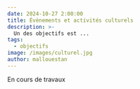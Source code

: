 ```yaml
---
date: 2024-10-27 2:00:00
title: Évènements et activités culturels
description: >-
  Un des objectifs est ...
tags:
  - objectifs
image: /images/culturel.jpg
author: mallouestan
---
```


En cours de travaux